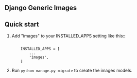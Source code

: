 ## Django Generic Images

Quick start
-----------

1. Add "images" to your INSTALLED_APPS setting like this:: 

    ```.python
    
        INSTALLED_APPS = [
            ...
            'images',
        ]

    ```

2. Run `python manage.py migrate` to create the images models.